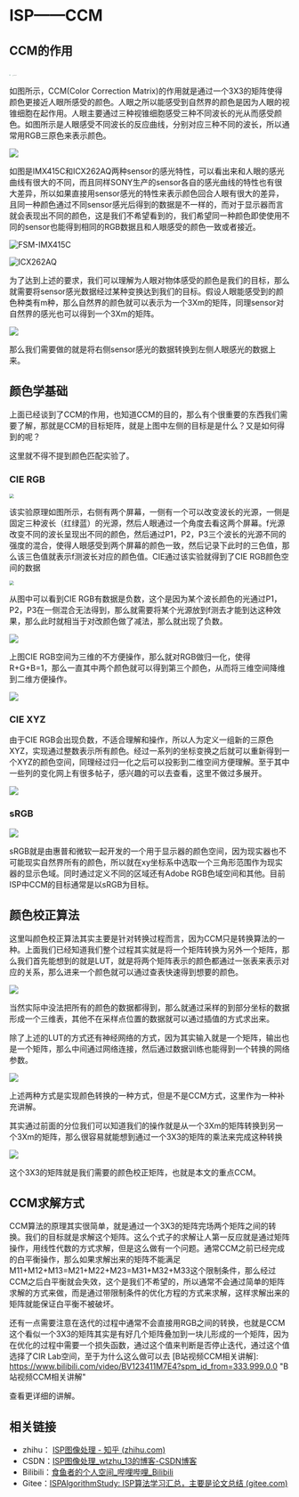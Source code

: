 # ISP——CCM

## CCM的作用

<img src="D:\ISP\PersonalProjects\ISPAlgorithmStudy\CCM\images\CCM_off.jpg" style="zoom: 10%;" />

<img src="D:\ISP\PersonalProjects\ISPAlgorithmStudy\CCM\images\CCM_on.jpg" alt="CCM_on" style="zoom:10%;" />

如图所示，CCM(Color Correction Matrix)的作用就是通过一个3X3的矩阵使得颜色更接近人眼所感受的颜色。人眼之所以能感受到自然界的颜色是因为人眼的视锥细胞在起作用。人眼主要通过三种视锥细胞感受三种不同波长的光从而感受颜色。如图所示是人眼感受不同波长的反应曲线，分别对应三种不同的波长，所以通常用RGB三原色来表示颜色。

![](D:\ISP\PersonalProjects\ISPAlgorithmStudy\CCM\images\LMS.png)

如图是IMX415C和ICX262AQ两种sensor的感光特性，可以看出来和人眼的感光曲线有很大的不同，而且同样SONY生产的sensor各自的感光曲线的特性也有很大差异，所以如果直接用sensor感光的特性来表示颜色回合人眼有很大的差异，且同一种颜色通过不同sensor感光后得到的数据是不一样的，而对于显示器而言就会表现出不同的颜色，这是我们不希望看到的，我们希望同一种颜色即使使用不同的sensor也能得到相同的RGB数据且和人眼感受的颜色一致或者接近。

![FSM-IMX415C](D:\ISP\PersonalProjects\ISPAlgorithmStudy\CCM\images\FSM-IMX415C.png)

![ICX262AQ](D:\ISP\PersonalProjects\ISPAlgorithmStudy\CCM\images\ICX262AQ.png)

为了达到上述的要求，我们可以理解为人眼对物体感受的颜色是我们的目标，那么就需要将sensor感光数据经过某种变换达到我们的目标。假设人眼能感受到的颜色种类有m种，那么自然界的颜色就可以表示为一个3Xm的矩阵，同理sensor对自然界的感光也可以得到一个3Xm的矩阵。

![](D:\ISP\PersonalProjects\ISPAlgorithmStudy\CCM\images\CCMtarget.png)

那么我们需要做的就是将右侧sensor感光的数据转换到左侧人眼感光的数据上来。



## 颜色学基础

上面已经谈到了CCM的作用，也知道CCM的目的，那么有个很重要的东西我们需要了解，那就是CCM的目标矩阵，就是上图中左侧的目标是是什么？又是如何得到的呢？

这里就不得不提到颜色匹配实验了。

### CIE RGB 

<img src="D:\ISP\PersonalProjects\ISPAlgorithmStudy\CCM\images\colorMatchingExperiment.png" style="zoom:50%;" />

该实验原理如图所示，右侧有两个屏幕，一侧有一个可以改变波长的光源，一侧是固定三种波长（红绿蓝）的光源，然后人眼通过一个角度去看这两个屏幕。f光源改变不同的波长呈现出不同的颜色，然后通过P1，P2，P3三个波长的光源不同的强度的混合，使得人眼感受到两个屏幕的颜色一致，然后记录下此时的三色值，那么该三色值就表示f测波长对应的颜色值。CIE通过该实验就得到了CIE RGB颜色空间的数据

<img src="D:\ISP\PersonalProjects\ISPAlgorithmStudy\CCM\images\CIERGB.png" style="zoom:50%;" />

从图中可以看到CIE RGB有数据是负数，这个是因为某个波长颜色的光通过P1，P2，P3在一侧混合无法得到，那么就需要将某个光源放到f测去才能到达这种效果，那么此时就相当于对改颜色做了减法，那么就出现了负数。

![](D:\ISP\PersonalProjects\ISPAlgorithmStudy\CCM\images\CIERGB-3D.png)



上图CIE RGB空间为三维的不方便操作，那么就对RGB做归一化，使得R+G+B=1，那么一直其中两个颜色就可以得到第三个颜色，从而将三维空间降维到二维方便操作。

![](D:\ISP\PersonalProjects\ISPAlgorithmStudy\CCM\images\CIERGB1.png)

### CIE XYZ

由于CIE RGB会出现负数，不适合理解和操作，所以人为定义一组新的三原色XYZ，实现通过整数表示所有颜色。经过一系列的坐标变换之后就可以重新得到一个XYZ的颜色空间，同理经过归一化之后可以投影到二维空间方便理解。至于其中一些列的变化网上有很多帖子，感兴趣的可以去查看，这里不做过多展开。

![](D:\ISP\PersonalProjects\ISPAlgorithmStudy\CCM\images\CIEXYZ1.png)

### sRGB

![](D:\ISP\PersonalProjects\ISPAlgorithmStudy\CCM\images\colorSpace.jpg)

sRGB就是由惠普和微软一起开发的一个用于显示器的颜色空间，因为现实器也不可能现实自然界所有的颜色，所以就在xy坐标系中选取一个三角形范围作为现实器的显示色域。同时通过定义不同的区域还有Adobe RGB色域空间和其他。目前ISP中CCM的目标通常是以sRGB为目标。



## 颜色校正算法

这里叫颜色校正算法其实主要是针对转换过程而言，因为CCM只是转换算法的一种。上面我们已经知道我们整个过程其实就是将一个矩阵转换为另外一个矩阵，那么我们首先能想到的就是LUT，就是将两个矩阵表示的颜色都通过一张表来表示对应的关系，那么进来一个颜色就可以通过查表快速得到想要的颜色。

![](D:\ISP\PersonalProjects\ISPAlgorithmStudy\CCM\images\3DLUT.jpg)

当然实际中没法把所有的颜色的数据都得到，那么就通过采样的到部分坐标的数据形成一个三维表，其他不在采样点位置的数据就可以通过插值的方式求出来。

除了上述的LUT的方式还有神经网络的方式，因为其实输入就是一个矩阵，输出也是一个矩阵，那么中间通过网络连接，然后通过数据训练也能得到一个转换的网络参数。

![](D:\ISP\PersonalProjects\ISPAlgorithmStudy\CCM\images\nn.png)

上述两种方式是实现颜色转换的一种方式，但是不是CCM方式，这里作为一种补充讲解。

其实通过前面的分位我们可以知道我们的操作就是从一个3Xm的矩阵转换到另一个3Xm的矩阵，那么很容易就能想到通过一个3X3的矩阵的乘法来完成这种转换

![](D:\ISP\PersonalProjects\ISPAlgorithmStudy\CCM\images\colorTrans.png)

这个3X3的矩阵就是我们需要的颜色校正矩阵，也就是本文的重点CCM。

## CCM求解方式

CCM算法的原理其实很简单，就是通过一个3X3的矩阵完场两个矩阵之间的转换。我们的目标就是求解这个矩阵。这么个式子的求解让人第一反应就是通过矩阵操作，用线性代数的方式求解，但是这么做有一个问题。通常CCM之前已经完成的白平衡操作，那么如果求解出来的矩阵不能满足M11+M12+M13=M21+M22+M23=M31+M32+M33这个限制条件，那么经过CCM之后白平衡就会失效，这个是我们不希望的，所以通常不会通过简单的矩阵求解的方式来做，而是通过带限制条件的优化方程的方式来求解，这样求解出来的矩阵就能保证白平衡不被破坏。

还有一点需要注意在迭代的过程中通常不会直接用RGB之间的转换，也就是CCM这个看似一个3X3的矩阵其实是有好几个矩阵叠加到一块儿形成的一个矩阵，因为在优化的过程中需要一个损失函数，通过这个值来判断是否停止迭代，通过这个值选择了CIR Lab空间，至于为什么这么做可以去
[B站视频CCM相关讲解]: https://www.bilibili.com/video/BV123411M7E4?spm_id_from=333.999.0.0	"B站视频CCM相关讲解"

查看更详细的讲解。

## 相关链接

- zhihu： [ISP图像处理 - 知乎 (zhihu.com)](https://www.zhihu.com/column/c_1389227246742335488)
- CSDN：[ISP图像处理_wtzhu_13的博客-CSDN博客](https://blog.csdn.net/wtzhu_13/category_11144092.html?spm=1001.2014.3001.5482)
- Bilibili：[食鱼者的个人空间_哔哩哔哩_Bilibili](https://space.bilibili.com/439454715/video)
- Gitee：[ISPAlgorithmStudy: ISP算法学习汇总，主要是论文总结 (gitee.com)](https://gitee.com/wtzhu13/ISPAlgorithmStudy)